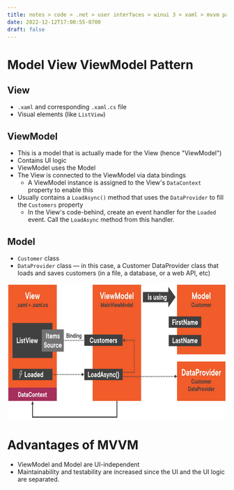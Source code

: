 ```yaml
---
title: notes > code > .net > user interfaces > winui 3 > xaml > mvvm pattern > mvvm pattern
date: 2022-12-12T17:00:55-0700
draft: false
---
```

# Model View ViewModel Pattern
## View
- `.xaml` and corresponding `.xaml.cs` file
- Visual elements (like `ListView`)

## ViewModel
- This is a model that is actually made for the View (hence "ViewModel")
- Contains UI logic
- ViewModel uses the Model
- The View is connected to the ViewModel via data bindings
  - A ViewModel instance is assigned to the View's `DataContext` property to enable this
- Usually contains a `LoadAsync()` method that uses the `DataProvider` to fill the `Customers` property
  - In the View's code-behind, create an event handler for the `Loaded` event. Call the `LoadAsync` method from this handler.

## Model
- `Customer` class
- `DataProvider` class — in this case, a Customer DataProvider class that loads and saves customers (in a file, a database, or a web API, etc)  

<img src="XAML_MVVM-Pattern-image1.png" style="width:7.41667in;height:3.26667in" />  

# Advantages of MVVM
- ViewModel and Model are UI-independent
- Maintainability and testability are increased since the UI and the UI logic are separated.

